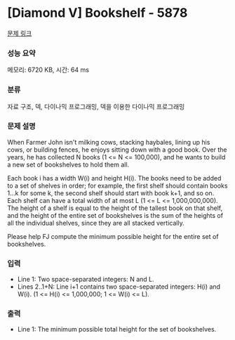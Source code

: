 # [Diamond V] Bookshelf - 5878 

[문제 링크](https://www.acmicpc.net/problem/5878) 

### 성능 요약

메모리: 6720 KB, 시간: 64 ms

### 분류

자료 구조, 덱, 다이나믹 프로그래밍, 덱을 이용한 다이나믹 프로그래밍

### 문제 설명

<p>When Farmer John isn't milking cows, stacking haybales, lining up his cows, or building fences, he enjoys sitting down with a good book.  Over the years, he has collected N books (1 <= N <= 100,000), and he wants to build a new set of bookshelves to hold them all.</p><p>Each book i has a width W(i) and height H(i).  The books need to be added to a set of shelves in order; for example, the first shelf should contain books 1...k for some k, the second shelf should start with book k+1, and so on.  Each shelf can have a total width of at most L (1 <= L <= 1,000,000,000).  The height of a shelf is equal to the height of the tallest book on that shelf, and the height of the entire set of bookshelves is the sum of the heights of all the individual shelves, since they are all stacked vertically.</p><p>Please help FJ compute the minimum possible height for the entire set of bookshelves.</p>

### 입력 

 <ul><li>Line 1: Two space-separated integers: N and L.</li><li>Lines 2..1+N: Line i+1 contains two space-separated integers: H(i) and W(i).  (1 <= H(i) <= 1,000,000; 1 <= W(i) <= L).</li></ul>

### 출력 

 <ul><li>Line 1: The minimum possible total height for the set of bookshelves.</li></ul>

